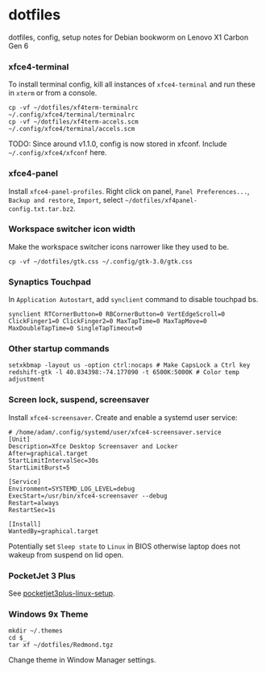 # dotfiles

dotfiles, config, setup notes for Debian bookworm on Lenovo X1 Carbon Gen 6

### xfce4-terminal

To install terminal config, kill all instances of `xfce4-terminal` and run these
in `xterm` or from a console.

    cp -vf ~/dotfiles/xf4term-terminalrc ~/.config/xfce4/terminal/terminalrc
    cp -vf ~/dotfiles/xf4term-accels.scm ~/.config/xfce4/terminal/accels.scm

TODO: Since around v1.1.0, config is now stored in xfconf. Include
`~/.config/xfce4/xfconf` here.

### xfce4-panel

Install `xfce4-panel-profiles`. Right click on panel, `Panel Preferences...`,
`Backup and restore`, `Import`, select `~/dotfiles/xf4panel-config.txt.tar.bz2`.

### Workspace switcher icon width

Make the workspace switcher icons narrower like they used to be.

    cp -vf ~/dotfiles/gtk.css ~/.config/gtk-3.0/gtk.css

### Synaptics Touchpad

In `Application Autostart`, add `synclient` command to disable touchpad bs.

    synclient RTCornerButton=0 RBCornerButton=0 VertEdgeScroll=0 ClickFinger1=0 ClickFinger2=0 MaxTapTime=0 MaxTapMove=0 MaxDoubleTapTime=0 SingleTapTimeout=0

### Other startup commands

    setxkbmap -layout us -option ctrl:nocaps # Make CapsLock a Ctrl key
    redshift-gtk -l 40.834398:-74.177090 -t 6500K:5000K # Color temp adjustment

### Screen lock, suspend, screensaver

Install `xfce4-screensaver`. Create and enable a systemd user service:

```
# /home/adam/.config/systemd/user/xfce4-screensaver.service
[Unit]
Description=Xfce Desktop Screensaver and Locker
After=graphical.target
StartLimitIntervalSec=30s
StartLimitBurst=5

[Service]
Environment=SYSTEMD_LOG_LEVEL=debug
ExecStart=/usr/bin/xfce4-screensaver --debug
Restart=always
RestartSec=1s

[Install]
WantedBy=graphical.target
```

Potentially set `Sleep state` to `Linux` in BIOS otherwise laptop does not
wakeup from suspend on lid open.

### PocketJet 3 Plus

See [pocketjet3plus-linux-setup][1].

[1]: https://github.com/adsr/pocketjet3plus-linux-setup

### Windows 9x Theme

    mkdir ~/.themes
    cd $_
    tar xf ~/dotfiles/Redmond.tgz

Change theme in Window Manager settings.
